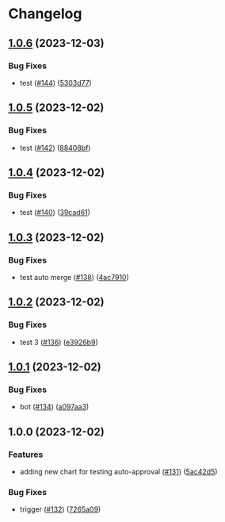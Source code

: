 # Changelog

## [1.0.6](https://github.com/sunggun-yu/meowhq-helm-charts/compare/meowhq-haproxy-v1.0.5...meowhq-haproxy-v1.0.6) (2023-12-03)


### Bug Fixes

* test ([#144](https://github.com/sunggun-yu/meowhq-helm-charts/issues/144)) ([5303d77](https://github.com/sunggun-yu/meowhq-helm-charts/commit/5303d777770199074266b6863bd63fd56fed4524))

## [1.0.5](https://github.com/sunggun-yu/meowhq-helm-charts/compare/meowhq-haproxy-v1.0.4...meowhq-haproxy-v1.0.5) (2023-12-02)


### Bug Fixes

* test ([#142](https://github.com/sunggun-yu/meowhq-helm-charts/issues/142)) ([88408bf](https://github.com/sunggun-yu/meowhq-helm-charts/commit/88408bf1fba6bd185894e3514d735a78dc04eddd))

## [1.0.4](https://github.com/sunggun-yu/meowhq-helm-charts/compare/meowhq-haproxy-v1.0.3...meowhq-haproxy-v1.0.4) (2023-12-02)


### Bug Fixes

* test ([#140](https://github.com/sunggun-yu/meowhq-helm-charts/issues/140)) ([39cad61](https://github.com/sunggun-yu/meowhq-helm-charts/commit/39cad61e368905fa25fe48a6c57950fba55c1ef3))

## [1.0.3](https://github.com/sunggun-yu/meowhq-helm-charts/compare/meowhq-haproxy-v1.0.2...meowhq-haproxy-v1.0.3) (2023-12-02)


### Bug Fixes

* test auto merge ([#138](https://github.com/sunggun-yu/meowhq-helm-charts/issues/138)) ([4ac7910](https://github.com/sunggun-yu/meowhq-helm-charts/commit/4ac79100eb0af6665e5c22128467c9d37ebe0af1))

## [1.0.2](https://github.com/sunggun-yu/meowhq-helm-charts/compare/meowhq-haproxy-v1.0.1...meowhq-haproxy-v1.0.2) (2023-12-02)


### Bug Fixes

* test 3 ([#136](https://github.com/sunggun-yu/meowhq-helm-charts/issues/136)) ([e3926b9](https://github.com/sunggun-yu/meowhq-helm-charts/commit/e3926b9ec520448eab266375aa682dae6a2b318d))

## [1.0.1](https://github.com/sunggun-yu/meowhq-helm-charts/compare/meowhq-haproxy-v1.0.0...meowhq-haproxy-v1.0.1) (2023-12-02)


### Bug Fixes

* bot ([#134](https://github.com/sunggun-yu/meowhq-helm-charts/issues/134)) ([a097aa3](https://github.com/sunggun-yu/meowhq-helm-charts/commit/a097aa3e5a4e1c4813ea517915ef6ad7dfdd93d1))

## 1.0.0 (2023-12-02)


### Features

* adding new chart for testing auto-approval ([#131](https://github.com/sunggun-yu/meowhq-helm-charts/issues/131)) ([5ac42d5](https://github.com/sunggun-yu/meowhq-helm-charts/commit/5ac42d5b0f9962fd5ade4367f7814223ea9116ad))


### Bug Fixes

* trigger ([#132](https://github.com/sunggun-yu/meowhq-helm-charts/issues/132)) ([7265a09](https://github.com/sunggun-yu/meowhq-helm-charts/commit/7265a09eb767a7dfbd2ed4e2aab4b7259cb39f58))
